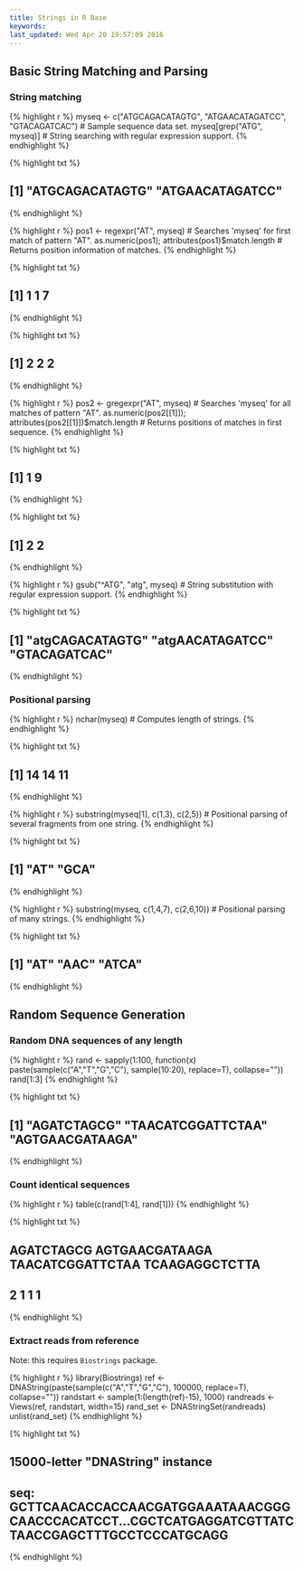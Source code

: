 ```yaml
---
title: Strings in R Base
keywords: 
last_updated: Wed Apr 20 19:57:09 2016
---
```


## Basic String Matching and Parsing

### String matching


{% highlight r %}
myseq <- c("ATGCAGACATAGTG", "ATGAACATAGATCC", "GTACAGATCAC") # Sample sequence data set.
myseq[grep("ATG", myseq)] # String searching with regular expression support.
{% endhighlight %}

{% highlight txt %}
## [1] "ATGCAGACATAGTG" "ATGAACATAGATCC"
{% endhighlight %}

{% highlight r %}
pos1 <- regexpr("AT", myseq) # Searches 'myseq' for first match of pattern "AT".
as.numeric(pos1); attributes(pos1)$match.length # Returns position information of matches.
{% endhighlight %}

{% highlight txt %}
## [1] 1 1 7
{% endhighlight %}

{% highlight txt %}
## [1] 2 2 2
{% endhighlight %}

{% highlight r %}
pos2 <- gregexpr("AT", myseq) # Searches 'myseq' for all matches of pattern "AT".
as.numeric(pos2[[1]]); attributes(pos2[[1]])$match.length # Returns positions of matches in first sequence.
{% endhighlight %}

{% highlight txt %}
## [1] 1 9
{% endhighlight %}

{% highlight txt %}
## [1] 2 2
{% endhighlight %}

{% highlight r %}
gsub("^ATG", "atg", myseq) # String substitution with regular expression support.
{% endhighlight %}

{% highlight txt %}
## [1] "atgCAGACATAGTG" "atgAACATAGATCC" "GTACAGATCAC"
{% endhighlight %}

### Positional parsing

{% highlight r %}
nchar(myseq) # Computes length of strings.
{% endhighlight %}

{% highlight txt %}
## [1] 14 14 11
{% endhighlight %}

{% highlight r %}
substring(myseq[1], c(1,3), c(2,5)) # Positional parsing of several fragments from one string.
{% endhighlight %}

{% highlight txt %}
## [1] "AT"  "GCA"
{% endhighlight %}

{% highlight r %}
substring(myseq, c(1,4,7), c(2,6,10)) # Positional parsing of many strings.
{% endhighlight %}

{% highlight txt %}
## [1] "AT"   "AAC"  "ATCA"
{% endhighlight %}

## Random Sequence Generation

### Random DNA sequences of any length


{% highlight r %}
rand <- sapply(1:100, function(x) paste(sample(c("A","T","G","C"), sample(10:20), replace=T), collapse=""))
rand[1:3]
{% endhighlight %}

{% highlight txt %}
## [1] "AGATCTAGCG"       "TAACATCGGATTCTAA" "AGTGAACGATAAGA"
{% endhighlight %}

### Count identical sequences


{% highlight r %}
table(c(rand[1:4], rand[1]))
{% endhighlight %}

{% highlight txt %}
## 
##       AGATCTAGCG   AGTGAACGATAAGA TAACATCGGATTCTAA   TCAAGAGGCTCTTA 
##                2                1                1                1
{% endhighlight %}

### Extract reads from reference

Note: this requires `Biostrings` package.


{% highlight r %}
library(Biostrings)
ref <- DNAString(paste(sample(c("A","T","G","C"), 100000, replace=T), collapse=""))
randstart <- sample(1:(length(ref)-15), 1000)
randreads <- Views(ref, randstart, width=15)
rand_set <- DNAStringSet(randreads)
unlist(rand_set)
{% endhighlight %}

{% highlight txt %}
##   15000-letter "DNAString" instance
## seq: GCTTCAACACCACCAACGATGGAAATAAACGGGCAACCCACATCCT...CGCTCATGAGGATCGTTATCTAACCGAGCTTTGCCTCCCATGCAGG
{% endhighlight %}

